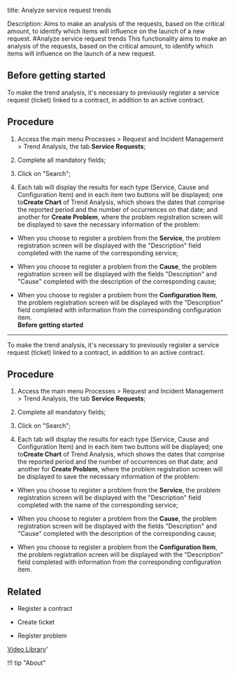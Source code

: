 title: Analyze service request trends

Description: Aims to make an analysis of the requests, based on the critical amount, to identify which items will influence on the launch of a new request.
#Analyze service request trends
This functionality aims to make an analysis of the requests, based on the critical amount, to identify which items will influence on the launch of a new request.  

**Before getting started**
--------------------------

To make the trend analysis, it's necessary to previously register a service
request (ticket) linked to a contract, in addition to an active contract.

**Procedure**
-------------

1.  Access the main menu Processes \> Request and Incident Management \> Trend
    Analysis, the tab **Service Requests**;

2.  Complete all mandatory fields;

3.  Click on "Search";

4.  Each tab will display the results for each type (Service, Cause and
    Configuration Item) and in each item two buttons will be displayed; one
    to**Create Chart** of Trend Analysis, which shows the dates that comprise
    the reported period and the number of occurrences on that date; and another
    for **Create Problem**, where the problem registration screen will be
    displayed to save the necessary information of the problem:

-   When you choose to register a problem from the **Service**, the problem
    registration screen will be displayed with the "Description" field completed
    with the name of the corresponding service;

-   When you choose to register a problem from the **Cause**, the problem
    registration screen will be displayed with the fields "Description" and
    "Cause" completed with the description of the corresponding cause;

-   When you choose to register a problem from the **Configuration Item**, the
    problem registration screen will be displayed with the "Description" field
    completed with information from the corresponding configuration item.  
    **Before getting started**
--------------------------

To make the trend analysis, it's necessary to previously register a service
request (ticket) linked to a contract, in addition to an active contract.

**Procedure**
-------------

1.  Access the main menu Processes \> Request and Incident Management \> Trend
    Analysis, the tab **Service Requests**;

2.  Complete all mandatory fields;

3.  Click on "Search";

4.  Each tab will display the results for each type (Service, Cause and
    Configuration Item) and in each item two buttons will be displayed; one
    to**Create Chart** of Trend Analysis, which shows the dates that comprise
    the reported period and the number of occurrences on that date; and another
    for **Create Problem**, where the problem registration screen will be
    displayed to save the necessary information of the problem:

-   When you choose to register a problem from the **Service**, the problem
    registration screen will be displayed with the "Description" field completed
    with the name of the corresponding service;

-   When you choose to register a problem from the **Cause**, the problem
    registration screen will be displayed with the fields "Description" and
    "Cause" completed with the description of the corresponding cause;

-   When you choose to register a problem from the **Configuration Item**, the
    problem registration screen will be displayed with the "Description" field
    completed with information from the corresponding configuration item.

**Related**
-----------

-   Register a contract

-   Create ticket

-   Register problem  

<i class='fa fa-youtube-play  fa-2x' style='color:#97ce17;vertical-align: middle;'> </i> [Video Library](https://www.youtube.com/playlist?list=PLB5qK2uzf2RNrJnhiXj3dbmgsm9-quhfz)'

!!! tip "About"

